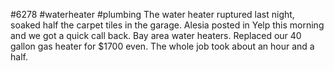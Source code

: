 #6278 #waterheater #plumbing 
The water heater ruptured last night, soaked half the carpet tiles in the garage. Alesia posted in Yelp this morning and we got a quick call back. Bay area water heaters. Replaced our 40 gallon gas heater for $1700 even. The whole job took about an hour and a half.